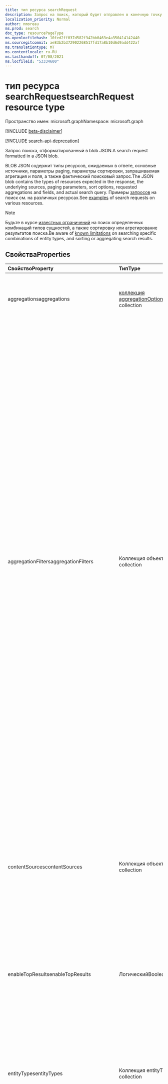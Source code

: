 ```yaml
---
title: тип ресурса searchRequest
description: Запрос на поиск, который будет отправлен в конечную точку запроса. Он содержит тип сущностями, ожидаемыми в ответе, основные источники, параметры paging, запрос полей и фактический запрос поиска.
localization_priority: Normal
author: nmoreau
ms.prod: search
doc_type: resourcePageType
ms.openlocfilehash: 10fed2ff037d582f342bb0463e4a350414142440
ms.sourcegitcommit: ae83b2b372902268517fd17a8b10d6d9add422af
ms.translationtype: MT
ms.contentlocale: ru-RU
ms.lasthandoff: 07/08/2021
ms.locfileid: "53334600"
---
```

# <a name="searchrequest-resource-type"></a><span data-ttu-id="45b4d-104">тип ресурса searchRequest</span><span class="sxs-lookup"><span data-stu-id="45b4d-104">searchRequest resource type</span></span>

<span data-ttu-id="45b4d-105">Пространство имен: microsoft.graph</span><span class="sxs-lookup"><span data-stu-id="45b4d-105">Namespace: microsoft.graph</span></span>

[!INCLUDE [beta-disclaimer](../../includes/beta-disclaimer.md)]

[!INCLUDE [search-api-deprecation](../../includes/search-api-deprecation.md)]

<span data-ttu-id="45b4d-106">Запрос поиска, отформатированный в blob JSON.</span><span class="sxs-lookup"><span data-stu-id="45b4d-106">A search request formatted in a JSON blob.</span></span> 

<span data-ttu-id="45b4d-107">BLOB JSON содержит типы ресурсов, ожидаемых в ответе, основные источники, параметры paging, параметры сортировки, запрашиваемая агрегация и поля, а также фактический поисковый запрос.</span><span class="sxs-lookup"><span data-stu-id="45b4d-107">The JSON blob contains the types of resources expected in the response, the underlying sources, paging parameters, sort options, requested aggregations and fields, and actual search query.</span></span> <span data-ttu-id="45b4d-108">Примеры [запросов](#see-also) на поиск см. на различных ресурсах.</span><span class="sxs-lookup"><span data-stu-id="45b4d-108">See [examples](#see-also) of search requests on various resources.</span></span>

> [!NOTE]
> <span data-ttu-id="45b4d-109">Будьте в курсе [известных ограничений](search-api-overview.md#known-limitations) на поиск определенных комбинаций типов сущностей, а также сортировку или агрегирование результатов поиска.</span><span class="sxs-lookup"><span data-stu-id="45b4d-109">Be aware of [known limitations](search-api-overview.md#known-limitations) on searching specific combinations of entity types, and sorting or aggregating search results.</span></span>

## <a name="properties"></a><span data-ttu-id="45b4d-110">Свойства</span><span class="sxs-lookup"><span data-stu-id="45b4d-110">Properties</span></span>

| <span data-ttu-id="45b4d-111">Свойство</span><span class="sxs-lookup"><span data-stu-id="45b4d-111">Property</span></span>     | <span data-ttu-id="45b4d-112">Тип</span><span class="sxs-lookup"><span data-stu-id="45b4d-112">Type</span></span>        | <span data-ttu-id="45b4d-113">Описание</span><span class="sxs-lookup"><span data-stu-id="45b4d-113">Description</span></span>             
|:-------------|:------------|:------------
|<span data-ttu-id="45b4d-114">aggregations</span><span class="sxs-lookup"><span data-stu-id="45b4d-114">aggregations</span></span>|<span data-ttu-id="45b4d-115">[коллекция aggregationOption](aggregationOption.md)</span><span class="sxs-lookup"><span data-stu-id="45b4d-115">[aggregationOption](aggregationOption.md) collection</span></span>|<span data-ttu-id="45b4d-116">Указывает агрегации (также известные как переработчики), которые будут возвращены вместе с результатами поиска.</span><span class="sxs-lookup"><span data-stu-id="45b4d-116">Specifies aggregations (also known as refiners) to be returned alongside search results.</span></span> <span data-ttu-id="45b4d-117">Необязательный параметр.</span><span class="sxs-lookup"><span data-stu-id="45b4d-117">Optional.</span></span>|
|<span data-ttu-id="45b4d-118">aggregationFilters</span><span class="sxs-lookup"><span data-stu-id="45b4d-118">aggregationFilters</span></span>|<span data-ttu-id="45b4d-119">Коллекция объектов string</span><span class="sxs-lookup"><span data-stu-id="45b4d-119">String collection</span></span>|<span data-ttu-id="45b4d-120">Содержит один или несколько фильтров для получения результатов поиска, агрегированных и отфильтрованных до определенного значения поля.</span><span class="sxs-lookup"><span data-stu-id="45b4d-120">Contains one or more filters to obtain search results aggregated and filtered to a specific value of a field.</span></span> <span data-ttu-id="45b4d-121">Необязательный параметр.</span><span class="sxs-lookup"><span data-stu-id="45b4d-121">Optional.</span></span><br><span data-ttu-id="45b4d-122">Создайте этот фильтр на основе предварительного поиска, который агрегируется в одном поле.</span><span class="sxs-lookup"><span data-stu-id="45b4d-122">Build this filter based on a prior search that aggregates by the same field.</span></span> <span data-ttu-id="45b4d-123">В ответе предварительного поиска определите строку [searchBucket,](searchBucket.md) которая фильтрует результаты до определенного значения поля, используйте строку в свойстве **aggregationFilterToken** и создайте строку фильтра агрегации в формате **"{field}: \\ "{aggregationFilterToken} \\ ""**.</span><span class="sxs-lookup"><span data-stu-id="45b4d-123">From the response of the prior search, identify the [searchBucket](searchBucket.md) that filters results to the specific value of the field, use the string in its **aggregationFilterToken** property, and build an aggregation filter string in the format **"{field}:\\"{aggregationFilterToken}\\""**.</span></span> <br><span data-ttu-id="45b4d-124">Если необходимо предоставлять несколько значений для одного поля, используйте строки в свойстве **aggregationFilterToken** и создайте строку фильтра агрегации в формате **"{field}:or" \\ ({aggregationFilterToken1} \\ ", \\ "{aggregationFilterToken2} \\ ") ".**</span><span class="sxs-lookup"><span data-stu-id="45b4d-124">If multiple values for the same field need to be provided, use the strings in its **aggregationFilterToken** property and build an aggregation filter string in the format **"{field}:or(\\"{aggregationFilterToken1}\\",\\"{aggregationFilterToken2}\\")"**.</span></span> <br><span data-ttu-id="45b4d-125">Например, поиск и агрегирование элементов диска по типу файла возвращает **searchBucket** для типа файла `docx` в ответе.</span><span class="sxs-lookup"><span data-stu-id="45b4d-125">For example, searching and aggregating drive items by file type returns a **searchBucket** for the file type `docx` in the response.</span></span> <span data-ttu-id="45b4d-126">Вы можете удобно использовать **aggregationFilterToken,** возвращенный для этого **searchBucket** в последующем запросе поиска и фильтрации совпадений вниз, чтобы диск элементов `docx` типа файла.</span><span class="sxs-lookup"><span data-stu-id="45b4d-126">You can conveniently use the **aggregationFilterToken** returned for this **searchBucket** in a subsequent search query and filter matches down to drive items of the `docx` file type.</span></span> <span data-ttu-id="45b4d-127">[В примере 1](/graph/search-concept-aggregation#example-1-request-aggregations-by-string-fields) [и в примере 2 покажите](/graph/search-concept-aggregation#example-2-apply-an-aggregation-filter-based-on-a-previous-request) фактические запросы и ответы.</span><span class="sxs-lookup"><span data-stu-id="45b4d-127">[Example 1](/graph/search-concept-aggregation#example-1-request-aggregations-by-string-fields) and [example 2](/graph/search-concept-aggregation#example-2-apply-an-aggregation-filter-based-on-a-previous-request) show the actual requests and responses.</span></span>|
|<span data-ttu-id="45b4d-128">contentSources</span><span class="sxs-lookup"><span data-stu-id="45b4d-128">contentSources</span></span>|<span data-ttu-id="45b4d-129">Коллекция объектов string</span><span class="sxs-lookup"><span data-stu-id="45b4d-129">String collection</span></span>|<span data-ttu-id="45b4d-130">Содержит адресное подключение.</span><span class="sxs-lookup"><span data-stu-id="45b4d-130">Contains the connection to be targeted.</span></span> <br><span data-ttu-id="45b4d-131">Соблюдает следующий формат: `/external/connections/connectionid` где `connectionid` определяется ConnectionId в администрировании соединители.</span><span class="sxs-lookup"><span data-stu-id="45b4d-131">Respects the following format : `/external/connections/connectionid` where `connectionid` is the ConnectionId defined in the Connectors Administration.</span></span> <br> <span data-ttu-id="45b4d-132">Примечание: contentSource применим только в том случае, если entityType= `externalItem` .</span><span class="sxs-lookup"><span data-stu-id="45b4d-132">Note: contentSource is only applicable when entityType=`externalItem`.</span></span> <span data-ttu-id="45b4d-133">Необязательный параметр.</span><span class="sxs-lookup"><span data-stu-id="45b4d-133">Optional.</span></span>|
|<span data-ttu-id="45b4d-134">enableTopResults</span><span class="sxs-lookup"><span data-stu-id="45b4d-134">enableTopResults</span></span>|<span data-ttu-id="45b4d-135">Логический</span><span class="sxs-lookup"><span data-stu-id="45b4d-135">Boolean</span></span>|<span data-ttu-id="45b4d-136">Это вызывает гибридную сортировку сообщений: первые 3 сообщения являются наиболее актуальными.</span><span class="sxs-lookup"><span data-stu-id="45b4d-136">This triggers hybrid sort for messages: the first 3 messages are the most relevant.</span></span> <span data-ttu-id="45b4d-137">Это свойство применимо только к entityType= `message` .</span><span class="sxs-lookup"><span data-stu-id="45b4d-137">This property is only applicable to entityType=`message`.</span></span> <span data-ttu-id="45b4d-138">Необязательный параметр.</span><span class="sxs-lookup"><span data-stu-id="45b4d-138">Optional.</span></span>|
|<span data-ttu-id="45b4d-139">entityTypes</span><span class="sxs-lookup"><span data-stu-id="45b4d-139">entityTypes</span></span>|<span data-ttu-id="45b4d-140">Коллекция entityType</span><span class="sxs-lookup"><span data-stu-id="45b4d-140">entityType collection</span></span>| <span data-ttu-id="45b4d-141">Один или несколько типов ресурсов, ожидаемых в ответе.</span><span class="sxs-lookup"><span data-stu-id="45b4d-141">One or more types of resources expected in the response.</span></span> <span data-ttu-id="45b4d-142">Возможные значения: `list`, `site`, `listItem`, `message`, `event`, `drive`, `driveItem`, `person`, `externalItem`.</span><span class="sxs-lookup"><span data-stu-id="45b4d-142">Possible values are: `list`, `site`, `listItem`, `message`, `event`, `drive`, `driveItem`, `person`, `externalItem`.</span></span> <span data-ttu-id="45b4d-143">См. [известные ограничения](search-api-overview.md#known-limitations) для этих комбинаций двух или более типов сущности, поддерживаемых в одном запросе поиска.</span><span class="sxs-lookup"><span data-stu-id="45b4d-143">See [known limitations](search-api-overview.md#known-limitations) for those combinations of two or more entity types that are supported in the same search request.</span></span> <span data-ttu-id="45b4d-144">Обязательный.</span><span class="sxs-lookup"><span data-stu-id="45b4d-144">Required.</span></span>|
|<span data-ttu-id="45b4d-145">fields</span><span class="sxs-lookup"><span data-stu-id="45b4d-145">fields</span></span>|<span data-ttu-id="45b4d-146">Коллекция объектов string</span><span class="sxs-lookup"><span data-stu-id="45b4d-146">String collection</span></span> |<span data-ttu-id="45b4d-147">Содержит поля, возвращаемые для каждого объекта ресурса, указанного в **entityTypes,** что позволяет настраивать поля, возвращаемые по умолчанию, в том числе дополнительные поля, такие как настраиваемые управляемые свойства из SharePoint и OneDrive, или настраиваемые поля в **externalItem** из контента, который приносят соединиттели Microsoft Graph.</span><span class="sxs-lookup"><span data-stu-id="45b4d-147">Contains the fields to be returned for each resource object specified in **entityTypes**, allowing customization of the fields returned by default otherwise, including additional fields such as custom managed properties from SharePoint and OneDrive, or custom fields in **externalItem** from content that Microsoft Graph connectors bring in.</span></span> <br><span data-ttu-id="45b4d-148">Свойство полей может использовать семантические [метки,](https://docs.microsoft.com/microsoftsearch/configure-connector#step-5-assign-property-labels) применяемые к свойствам.</span><span class="sxs-lookup"><span data-stu-id="45b4d-148">The fields property can be using the [semantic labels](https://docs.microsoft.com/microsoftsearch/configure-connector#step-5-assign-property-labels) applied to properties.</span></span> <span data-ttu-id="45b4d-149">Например, если свойство помечено как название, его можно получить с помощью следующего синтаксиса : label_title.</span><span class="sxs-lookup"><span data-stu-id="45b4d-149">For example, if a property is label as title, you can retrieve it using the following syntax : label_title.</span></span><br><span data-ttu-id="45b4d-150">Необязательный параметр.</span><span class="sxs-lookup"><span data-stu-id="45b4d-150">Optional.</span></span>|
|<span data-ttu-id="45b4d-151">from</span><span class="sxs-lookup"><span data-stu-id="45b4d-151">from</span></span>|<span data-ttu-id="45b4d-152">Int32</span><span class="sxs-lookup"><span data-stu-id="45b4d-152">Int32</span></span>|<span data-ttu-id="45b4d-153">Указывает смещение результатов поиска.</span><span class="sxs-lookup"><span data-stu-id="45b4d-153">Specifies the offset for the search results.</span></span> <span data-ttu-id="45b4d-154">Смещение 0 возвращает самый первый результат.</span><span class="sxs-lookup"><span data-stu-id="45b4d-154">Offset 0 returns the very first result.</span></span> <span data-ttu-id="45b4d-155">Необязательный параметр.</span><span class="sxs-lookup"><span data-stu-id="45b4d-155">Optional.</span></span>|
|<span data-ttu-id="45b4d-156">Запрос</span><span class="sxs-lookup"><span data-stu-id="45b4d-156">query</span></span>|[<span data-ttu-id="45b4d-157">searchQuery</span><span class="sxs-lookup"><span data-stu-id="45b4d-157">searchQuery</span></span>](searchquery.md)|<span data-ttu-id="45b4d-158">Содержит термины запроса.</span><span class="sxs-lookup"><span data-stu-id="45b4d-158">Contains the query terms.</span></span> <span data-ttu-id="45b4d-159">Обязательный.</span><span class="sxs-lookup"><span data-stu-id="45b4d-159">Required.</span></span>|
|<span data-ttu-id="45b4d-160">size</span><span class="sxs-lookup"><span data-stu-id="45b4d-160">size</span></span>|<span data-ttu-id="45b4d-161">Int32</span><span class="sxs-lookup"><span data-stu-id="45b4d-161">Int32</span></span>|<span data-ttu-id="45b4d-162">Размер извлекаемой страницы.</span><span class="sxs-lookup"><span data-stu-id="45b4d-162">The size of the page to be retrieved.</span></span> <span data-ttu-id="45b4d-163">Необязательный параметр.</span><span class="sxs-lookup"><span data-stu-id="45b4d-163">Optional.</span></span>|
|<span data-ttu-id="45b4d-164">sortProperties</span><span class="sxs-lookup"><span data-stu-id="45b4d-164">sortProperties</span></span>|<span data-ttu-id="45b4d-165">[коллекция sortProperty](sortProperty.md)</span><span class="sxs-lookup"><span data-stu-id="45b4d-165">[sortProperty](sortProperty.md) collection</span></span>|<span data-ttu-id="45b4d-166">Содержит упорядоченный набор полей и направлений для сортировки результатов.</span><span class="sxs-lookup"><span data-stu-id="45b4d-166">Contains the ordered collection of fields and direction to sort results.</span></span> <span data-ttu-id="45b4d-167">В коллекции может быть не более 5 свойств сортировки.</span><span class="sxs-lookup"><span data-stu-id="45b4d-167">There can be at most 5 sort properties in the collection.</span></span> <span data-ttu-id="45b4d-168">Необязательный параметр.</span><span class="sxs-lookup"><span data-stu-id="45b4d-168">Optional.</span></span>|
|<span data-ttu-id="45b4d-169">stored_fields (обесценилось)</span><span class="sxs-lookup"><span data-stu-id="45b4d-169">stored_fields (deprecated)</span></span>|<span data-ttu-id="45b4d-170">Коллекция объектов string</span><span class="sxs-lookup"><span data-stu-id="45b4d-170">String collection</span></span> |<span data-ttu-id="45b4d-171">Теперь это свойство полей **заменяется.**</span><span class="sxs-lookup"><span data-stu-id="45b4d-171">This is now replaced by the **fields** property.</span></span> |
|<span data-ttu-id="45b4d-172">resultTemplateOptions</span><span class="sxs-lookup"><span data-stu-id="45b4d-172">resultTemplateOptions</span></span>|<span data-ttu-id="45b4d-173">[коллекция resultTemplateOption](resultTemplateOption.md)</span><span class="sxs-lookup"><span data-stu-id="45b4d-173">[resultTemplateOption](resultTemplateOption.md) collection</span></span>|<span data-ttu-id="45b4d-174">Предоставляет параметры шаблонов результатов поиска для отрисовки результатов поиска соединители.</span><span class="sxs-lookup"><span data-stu-id="45b4d-174">Provides the search result templates options for rendering connectors search results.</span></span>|


## <a name="json-representation"></a><span data-ttu-id="45b4d-175">Представление JSON</span><span class="sxs-lookup"><span data-stu-id="45b4d-175">JSON representation</span></span>

<span data-ttu-id="45b4d-176">Ниже указано представление ресурса в формате JSON.</span><span class="sxs-lookup"><span data-stu-id="45b4d-176">The following is a JSON representation of the resource.</span></span>

<!-- {
  "blockType": "resource",
  "optionalProperties": [

  ],
  "@odata.type": "microsoft.graph.searchRequest",
  "baseType": null
}-->

```json
{
  "entityTypes": ["String"],
  "contentSources": ["String"],
  "query": {"@odata.type": "microsoft.graph.searchQuery"},
  "from": 1024,
  "size": 1024,
  "fields": ["String"],
  "sortProperties": [{"@odata.type": "microsoft.graph.sortProperty"}],
  "aggregations": [{"@odata.type": "microsoft.graph.aggregationOption"}],
  "aggregationFilters": ["String"],
  "enableTopResults": true,
  "resultTemplateOptions": [{"@odata.type": "microsoft.graph.resultTemplateOption"}]  
}
```

## <a name="see-also"></a><span data-ttu-id="45b4d-177">См. также</span><span class="sxs-lookup"><span data-stu-id="45b4d-177">See also</span></span>
- <span data-ttu-id="45b4d-178">Поиск [сообщений почты](/graph/search-concept-messages)</span><span class="sxs-lookup"><span data-stu-id="45b4d-178">Search [mail messages](/graph/search-concept-messages)</span></span>
- <span data-ttu-id="45b4d-179">События [календаря поиска](/graph/search-concept-events)</span><span class="sxs-lookup"><span data-stu-id="45b4d-179">Search [calendar events](/graph/search-concept-events)</span></span>
- <span data-ttu-id="45b4d-180">Поисковый [запрос](/graph/search-concept-person)</span><span class="sxs-lookup"><span data-stu-id="45b4d-180">Search [person](/graph/search-concept-person)</span></span>
- <span data-ttu-id="45b4d-181">Поиск контента в SharePoint и OneDrive[(файлы, списки и сайты)](/graph/search-concept-files)</span><span class="sxs-lookup"><span data-stu-id="45b4d-181">Search content in SharePoint and OneDrive ([files, lists and sites](/graph/search-concept-files))</span></span>
- <span data-ttu-id="45b4d-182">Поиск [пользовательских типов, импортируемых с помощью данных соединители](/graph/search-concept-custom-types)</span><span class="sxs-lookup"><span data-stu-id="45b4d-182">Search [custom types imported using connectors](/graph/search-concept-custom-types) data</span></span>
- <span data-ttu-id="45b4d-183">[Сортировка](/graph/search-concept-sort) результатов поиска</span><span class="sxs-lookup"><span data-stu-id="45b4d-183">[Sort](/graph/search-concept-sort) search results</span></span>
- <span data-ttu-id="45b4d-184">Использование [агрегаций для](/graph/search-concept-aggregations) уточнения результатов поиска</span><span class="sxs-lookup"><span data-stu-id="45b4d-184">Use [aggregations](/graph/search-concept-aggregations) to refine search results</span></span>
- <span data-ttu-id="45b4d-185">Использование [макета отображения](/graph/search-concept-display-layout.md)</span><span class="sxs-lookup"><span data-stu-id="45b4d-185">Use [display layout](/graph/search-concept-display-layout.md)</span></span>


<!-- uuid: 16cd6b66-4b1a-43a1-adaf-3a886856ed98
2019-02-04 14:57:30 UTC -->
<!-- {
  "type": "#page.annotation",
  "description": "searchRequest resource",
  "keywords": "",
  "section": "documentation",
  "tocPath": ""
}-->


